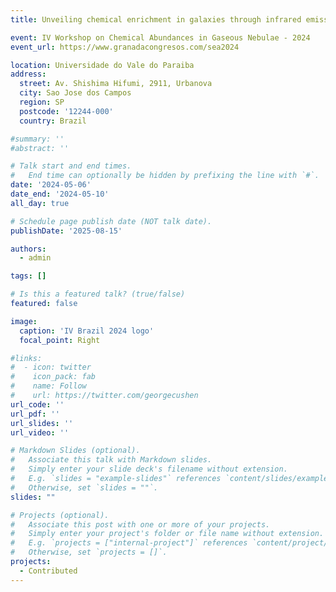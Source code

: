 ```yaml
---
title: Unveiling chemical enrichment in galaxies through infrared emission lines

event: IV Workshop on Chemical Abundances in Gaseous Nebulae - 2024
event_url: https://www.granadacongresos.com/sea2024

location: Universidade do Vale do Paraiba
address:
  street: Av. Shishima Hifumi, 2911, Urbanova
  city: Sao Jose dos Campos
  region: SP
  postcode: '12244-000'
  country: Brazil

#summary: ''
#abstract: ''

# Talk start and end times.
#   End time can optionally be hidden by prefixing the line with `#`.
date: '2024-05-06'
date_end: '2024-05-10'
all_day: true

# Schedule page publish date (NOT talk date).
publishDate: '2025-08-15'

authors:
  - admin

tags: []

# Is this a featured talk? (true/false)
featured: false

image:
  caption: 'IV Brazil 2024 logo'
  focal_point: Right

#links:
#  - icon: twitter
#    icon_pack: fab
#    name: Follow
#    url: https://twitter.com/georgecushen
url_code: ''
url_pdf: ''
url_slides: ''
url_video: ''

# Markdown Slides (optional).
#   Associate this talk with Markdown slides.
#   Simply enter your slide deck's filename without extension.
#   E.g. `slides = "example-slides"` references `content/slides/example-slides.md`.
#   Otherwise, set `slides = ""`.
slides: ""

# Projects (optional).
#   Associate this post with one or more of your projects.
#   Simply enter your project's folder or file name without extension.
#   E.g. `projects = ["internal-project"]` references `content/project/deep-learning/index.md`.
#   Otherwise, set `projects = []`.
projects:
  - Contributed
---
```

